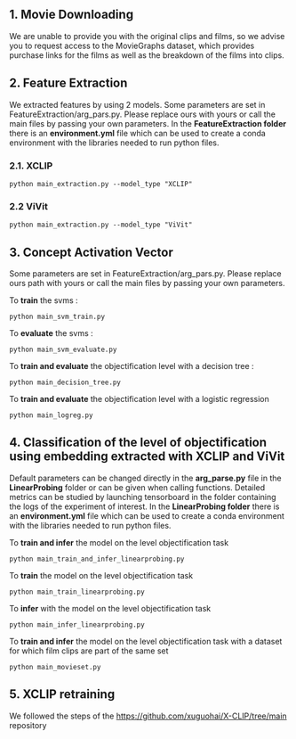 ## 1. Movie Downloading

We are unable to provide you with the original clips and films, so we advise you to request access to the MovieGraphs dataset, which provides purchase links for the films as well as the breakdown of the films into clips.

## 2. Feature Extraction

We extracted features by using 2 models. Some parameters are set in FeatureExtraction/arg_pars.py. Please replace ours with yours or call the main files by passing your own parameters. In the **FeatureExtraction folder** there is an **environment.yml** file which can be used to create a conda environment with the libraries needed to run python files.

### 2.1. XCLIP
```
python main_extraction.py --model_type "XCLIP"
```

### 2.2 ViVit

```
python main_extraction.py --model_type "ViVit"
```

## 3. Concept Activation Vector

Some parameters are set in FeatureExtraction/arg_pars.py. Please replace ours path with yours or call the main files by passing your own parameters.

To **train** the svms : 
```
python main_svm_train.py
```

To **evaluate** the svms : 
```
python main_svm_evaluate.py
```

To **train and evaluate** the objectification level with a decision tree : 
```
python main_decision_tree.py
```

To **train and evaluate** the objectification level with a logistic regression
```
python main_logreg.py
```

## 4. Classification of the level of objectification using embedding extracted with XCLIP and ViVit

Default parameters can be changed directly in the **arg_parse.py** file in the **LinearProbing** folder or can be given when calling functions. Detailed metrics can be studied by launching tensorboard in the folder containing the logs of the experiment of interest. In the **LinearProbing folder** there is an **environment.yml** file which can be used to create a conda environment with the libraries needed to run python files.

To **train and infer** the model on the level objectification task
```
python main_train_and_infer_linearprobing.py
```

To **train** the model on the level objectification task
```
python main_train_linearprobing.py
```

To **infer** with the model on the level objectification task
```
python main_infer_linearprobing.py
```

To **train and infer** the model on the level objectification task with a dataset for which film clips are part of the same set 

```
python main_movieset.py
```

## 5. XCLIP retraining 

We followed the steps of the https://github.com/xuguohai/X-CLIP/tree/main repository
